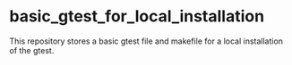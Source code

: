 # basic_gtest_for_local_installation
This repository stores a basic gtest file and makefile for a local installation of the gtest.
